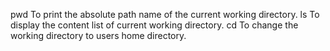 pwd To print the absolute path name of the current working directory.
ls To display the content list of current working directory.
cd To change the working directory to users home directory.
